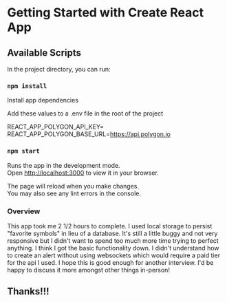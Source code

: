 # Getting Started with Create React App

## Available Scripts

In the project directory, you can run:

### `npm install`

Install app dependencies

Add these values to a .env file in the root of the project

REACT_APP_POLYGON_API_KEY=<your-polygon-api-key>
REACT_APP_POLYGON_BASE_URL=https://api.polygon.io

### `npm start`

Runs the app in the development mode.\
Open [http://localhost:3000](http://localhost:3000) to view it in your browser.

The page will reload when you make changes.\
You may also see any lint errors in the console.

### Overview

This app took me 2 1/2 hours to complete. I used local storage to persist
"favorite symbols" in lieu of a database. It's still a little buggy and not very
responsive but I didn't want to spend too much more time trying to perfect
anything. I think I got the basic functionality down. I didn't understand how to
create an alert without using websockets which would require a paid tier for the
api I used. I hope this is good enough for another interview. I'd be happy to
discuss it more amongst other things in-person!

## Thanks!!!
